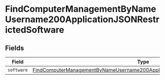 # FindComputerManagementByNameUsername200ApplicationJSONRestrictedSoftware


## Fields

| Field                                                                                                                                                                                           | Type                                                                                                                                                                                            | Required                                                                                                                                                                                        | Description                                                                                                                                                                                     |
| ----------------------------------------------------------------------------------------------------------------------------------------------------------------------------------------------- | ----------------------------------------------------------------------------------------------------------------------------------------------------------------------------------------------- | ----------------------------------------------------------------------------------------------------------------------------------------------------------------------------------------------- | ----------------------------------------------------------------------------------------------------------------------------------------------------------------------------------------------- |
| `software`                                                                                                                                                                                      | [FindComputerManagementByNameUsername200ApplicationJSONRestrictedSoftwareSoftware](../../models/operations/findcomputermanagementbynameusername200applicationjsonrestrictedsoftwaresoftware.md) | :heavy_minus_sign:                                                                                                                                                                              | N/A                                                                                                                                                                                             |